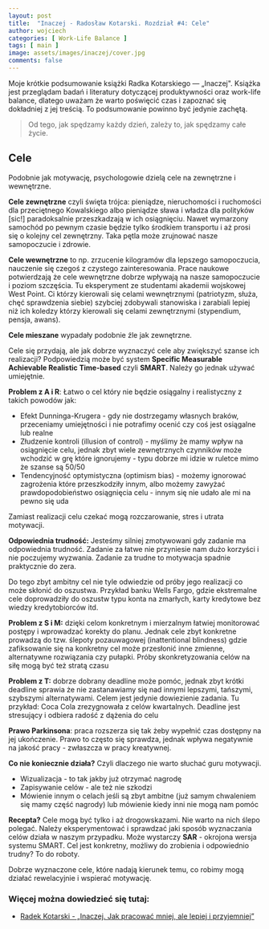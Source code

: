 ```yaml
---
layout: post
title:  "Inaczej - Radosław Kotarski. Rozdział #4: Cele"
author: wojciech
categories: [ Work-Life Balance ]
tags: [ main ]
image: assets/images/inaczej/cover.jpg
comments: false
---
```

Moje krótkie podsumowanie książki Radka Kotarskiego — „Inaczej". Książka jest przeglądam badań i literatury dotyczącej
produktywności oraz work-life balance, dlatego uważam że warto poświęcić czas i zapoznać się dokładniej z jej treścią.
To podsumowanie powinno być jedynie zachętą.

> Od tego, jak spędzamy każdy dzień, zależy to, jak spędzamy całe życie.

## Cele

Podobnie jak motywację, psychologowie dzielą cele na zewnętrzne i wewnętrzne.

**Cele zewnętrzne** czyli święta trójca: pieniądze, nieruchomości i ruchomości dla przeciętnego Kowalskiego albo
pieniądze sława i władza dla polityków [sic!] paradoksalnie przeszkadzają w ich osiągnięciu. Nawet wymarzony samochód po
pewnym czasie będzie tylko środkiem transportu i aż prosi się o kolejny cel zewnętrzny. Taka pętla może zrujnować nasze
samopoczucie i zdrowie.

**Cele wewnętrzne** to np. zrzucenie kilogramów dla lepszego samopoczucia, nauczenie się czegoś z czystego
zainteresowania. Prace naukowe potwierdzają że cele wewnętrzne dobrze wpływają na nasze samopoczucie i poziom szczęścia.
Tu eksperyment ze studentami akademii wojskowej West Point. Ci którzy kierowali się celami wewnętrznymi (patriotyzm,
służa, chęć sprawdzenia siebie) szybciej zdobywali stanowiska i zarabiali lepiej niż ich koledzy którzy kierowali się
celami zewnętrznymi (stypendium, pensja, awans).

**Cele mieszane** wypadały podobnie źle jak zewnętrzne.

Cele się przydają, ale jak dobrze wyznaczyć cele aby zwiększyć szanse ich realizacji? Podpowiedzią może być system
**Specific Measurable Achievable Realistic Time-based** czyli **SMART**. Należy go jednak używać umiejętnie.

**Problem z A i R**: Łatwo o cel który nie będzie osiągalny i realistyczny z takich powodów jak:

* Efekt Dunninga-Krugera - gdy nie dostrzegamy własnych braków, przeceniamy umiejętności i nie potrafimy ocenić czy coś
  jest osiągalne lub realne
* Złudzenie kontroli (illusion of control) - myślimy że mamy wpływ na osiągnięcie celu, jednak zbyt wiele zewnętrznych
  czynników może wchodzić w grę które ignorujemy - typu dobrze mi idzie w ruletce mimo że szanse są 50/50
* Tendencyjność optymistyczna (optimism bias) - możemy ignorować zagrożenia które przeszkodziły innym, albo możemy
  zawyżać prawdopodobieństwo osiągnięcia celu - innym się nie udało ale mi na pewno się uda

Zamiast realizacji celu czekać mogą rozczarowanie, stres i utrata motywacji.

**Odpowiednia trudność:** Jesteśmy silniej zmotywowani gdy zadanie ma odpowiednia trudność. Zadanie za łatwe nie
przyniesie nam dużo korzyści i nie poczujemy wyzwania. Zadanie za trudne to motywacja spadnie praktycznie do zera.

Do tego zbyt ambitny cel nie tyle odwiedzie od próby jego realizacji co może skłonić do oszustwa. Przykład banku Wells
Fargo, gdzie ekstremalne cele doprowadziły do oszustw typu konta na zmarłych, karty kredytowe bez wiedzy kredytobiorców
itd.

**Problem z S i M:** dzięki celom konkretnym i mierzalnym łatwiej monitorować postępy i wprowadzać korekty do planu.
Jednak cele zbyt konkretne prowadzą do tzw. ślepoty pozauwagowej (inattentional blindness) gdzie zafiksowanie się na
konkretny cel może przesłonić inne zmienne, alternatywne rozwiązania czy pułapki. Próby
skonkretyzowania celów na siłę mogą być też stratą czasu

**Problem z T:** dobrze dobrany deadline może pomóc, jednak zbyt krótki deadline sprawia że nie zastanawiamy się nad
innymi lepszymi, tańszymi, szybszymi alternatywami. Celem jest jedynie dowiezienie zadania. Tu przykład: Coca Cola
zrezygnowała z celów kwartalnych. Deadline jest stresujący i odbiera radość z dążenia do celu

**Prawo Parkinsona**: praca rozszerza się tak żeby wypełnić czas dostępny na jej ukończenie. Prawo to często się
sprawdza, jednak wpływa negatywnie na jakość pracy - zwłaszcza w pracy kreatywnej.

**Co nie koniecznie działa?** Czyli dlaczego nie warto słuchać guru motywacji.

* Wizualizacja - to tak jakby już otrzymać nagrodę
* Zapisywanie celów - ale też nie szkodzi
* Mówienie innym o celach jeśli są zbyt ambitne (już samym chwaleniem się mamy część nagrody) lub mówienie kiedy inni
  nie mogą nam pomóc

**Recepta?** Cele mogą być tylko i aż drogowskazami. Nie warto na nich ślepo polegać. Należy eksperymentować i sprawdzać
jaki sposób wyznaczania celów działa w naszym przypadku. Może wystarczy **SAR** - okrojona wersja systemu SMART. Cel
jest konkretny, możliwy do zrobienia i odpowiednio trudny? To do roboty.

Dobrze wyznaczone cele, które nadają kierunek temu, co robimy mogą działać rewelacyjnie i wspierać motywację.

### Więcej można dowiedzieć się tutaj:

- [Radek Kotarski - „Inaczej. Jak pracować mniej, ale lepiej i przyjemniej”](https://altenberg.pl/inaczej-radek-kotarski/)






